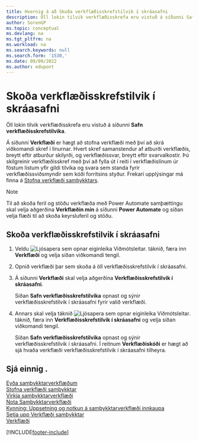 ```yaml
---
title: Hvernig á að Skoða verkflæðisskrefstilvik í skráasafni
description: Öll lokin tilvik verkflæðisskrefa eru vistuð á síðunni Safn verkflæðisskrefstilvika. Hvert skref samanstendur af verkflæðistilviki og verkflæðissvari.
author: SorenGP
ms.topic: conceptual
ms.devlang: na
ms.tgt_pltfrm: na
ms.workload: na
ms.search.keywords: null
ms.search.form: '1530,'
ms.date: 09/09/2022
ms.author: edupont
---
```

# <a name="view-archived-workflow-step-instances" />Skoða verkflæðisskrefstilvik í skráasafni

Öll lokin tilvik verkflæðisskrefa eru vistuð á síðunni **Safn verkflæðisskrefstilvika**.  

Á síðunni **Verkflæði** er hægt að stofna verkflæði með því að skrá viðkomandi skref í línurnar. Hvert skref samanstendur af atburði verkflæðis, breytt eftir atburður skilyrði, og verkflæðissvar, breytt eftir svarvalkostir. Þú skilgreinir verkflæðisskref með því að fylla út í reiti í verkflæðislínum úr föstum listum yfir gildi tilvika og svara sem standa fyrir verkflæðissviðsmyndir sem kóði forritsins styður. Frekari upplýsingar má finna á [Stofna verkflæði samþykktars](across-how-to-create-workflows.md).  

> [!NOTE]
> Til að skoða feril og stöðu verkflæða með Power Automate samþættingu skal velja aðgerðina **Verkflæðin mín** á síðunni **Power Automate** og síðan velja flæði til að skoða keyrsluferil og stöðu.

## <a name="to-view-archived-workflow-step-instances" />Skoða verkflæðisskrefstilvik í skráasafni

1. Veldu ![Ljósapera sem opnar eiginleika Viðmótsleitar.](media/ui-search/search_small.png "Segðu mér hvað þú vilt gera") táknið, færa inn **Verkflæði** og velja síðan viðkomandi tengil.  
2. Opnið verkflæði þar sem skoða á öll verkflæðisskrefstilvik í skráasafni.  
3. Á síðunni **Verkflæði** skal velja aðgerðina **Verkflæðisskrefstilvik í skráasafni**.  

   Síðan **Safn verkflæðisskrefstilvika** opnast og sýnir verkflæðisskrefstilvik í skráasafni fyrir valið verkflæði.  
4. Annars skal velja táknið ![Ljósapera sem opnar eiginleika Viðmótsleitar](media/ui-search/search_small.png "Segðu mér hvað þú vilt gera"). táknið, færa inn **Verkflæðisskrefstilvik í skráasafni** og velja síðan viðkomandi tengil.  

   Síðan **Safn verkflæðisskrefstilvika** opnast og sýnir verkflæðisskrefstilvik í skráasafni. Í reitnum **Verkflæðiskóði** er hægt að sjá hvaða verkflæði verkflæðisskrefstilvik í skráasafni tilheyra.  

## <a name="see-also" />Sjá einnig .

[Eyða samþykktarverkflæðum](across-how-to-delete-workflows.md)  
[Stofna verkflæði samþykktar](across-how-to-create-workflows.md)  
[Virkja samþykktarverkflæði](across-how-to-enable-workflows.md)  
[Nota Samþykktarverkflæði](across-use-workflows.md)  
[Kynning: Uppsetning og notkun á samþykktarverkflæði innkaupa](walkthrough-setting-up-and-using-a-purchase-approval-workflow.md)  
[Setja upp Verkflæði samþykktar](across-set-up-workflows.md)  
[Verkflæði](across-workflow.md)

[!INCLUDE[footer-include](includes/footer-banner.md)]
